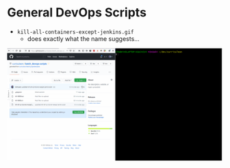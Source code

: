 # General DevOps Scripts
* `kill-all-containers-except-jenkins.gif`
	* does exactly what the name suggests...

[<img src="./kill-all-containers-except-jenkins.gif">](./kill-all-containers-except-jenkins.gif)